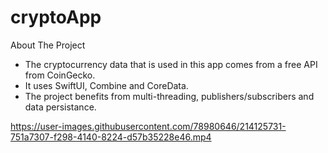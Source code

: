 # cryptoApp

About The Project

- The cryptocurrency data that is used in this app comes from a free API from CoinGecko. 
- It uses SwiftUI, Combine and CoreData. 
- The project benefits from multi-threading, publishers/subscribers and data persistance. 


https://user-images.githubusercontent.com/78980646/214125731-751a7307-f298-4140-8224-d57b35228e46.mp4


